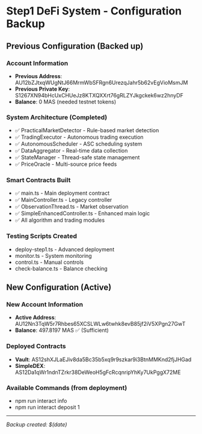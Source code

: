 # Step1 DeFi System - Configuration Backup

## Previous Configuration (Backed up)

### Account Information
- **Previous Address**: AU12bZJtxqWUgNtJ66MrmWbSFRgn6UrezqJahr5b62vEgVioMsmJM
- **Previous Private Key**: S1267XN94bHcUxCHUeJz8KTXQXXrt76gRLZYJkgckek6wz2hnyDF
- **Balance**: 0 MAS (needed testnet tokens)

### System Architecture (Completed)
- ✅ PracticalMarketDetector - Rule-based market detection
- ✅ TradingExecutor - Autonomous trading execution  
- ✅ AutonomousScheduler - ASC scheduling system
- ✅ DataAggregator - Real-time data collection
- ✅ StateManager - Thread-safe state management
- ✅ PriceOracle - Multi-source price feeds

### Smart Contracts Built
- ✅ main.ts - Main deployment contract
- ✅ MainController.ts - Legacy controller
- ✅ ObservationThread.ts - Market observation
- ✅ SimpleEnhancedController.ts - Enhanced main logic
- ✅ All algorithm and trading modules

### Testing Scripts Created
- deploy-step1.ts - Advanced deployment
- monitor.ts - System monitoring
- control.ts - Manual controls
- check-balance.ts - Balance checking

## New Configuration (Active)

### New Account Information  
- **Active Address**: AU12Nn3TqW5r7Rhbes65XCSLWLw6twhk8evB85jf2iV5XPgn27GwT
- **Balance**: 497.8197 MAS ✅ (Sufficient)

### Deployed Contracts
- **Vault**: AS12shXJLaEJiv8da5Bc35b5xq9r9szkar9i3BtnMMKnd2fjJHGad
- **SimpleDEX**: AS12Da1qWr1ndnTZrkr38DeWeoH5gFcRcqnripYhKy7UkPggX72ME

### Available Commands (from deployment)
- npm run interact info
- npm run interact deposit 1

---

*Backup created: $(date)*